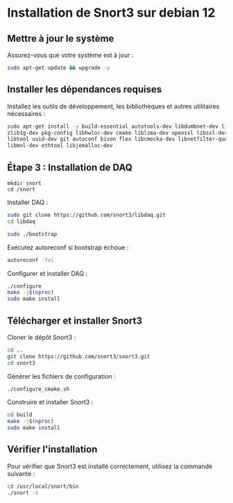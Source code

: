 # Installation de Snort3 sur debian 12

## Mettre à jour le système

Assurez-vous que votre système est à jour :
```bash
sudo apt-get update && upgrade -y
```
## Installer les dépendances requises

Installez les outils de développement, les bibliothèques et autres utilitaires nécessaires :

```bash
sudo apt-get install -y build-essential autotools-dev libdumbnet-dev libluajit-5.1-dev libpcap-dev \
zlib1g-dev pkg-config libhwloc-dev cmake liblzma-dev openssl libssl-dev cpputest libsqlite3-dev \
libtool uuid-dev git autoconf bison flex libcmocka-dev libnetfilter-queue-dev libunwind-dev \
libmnl-dev ethtool libjemalloc-dev
```
## Étape 3 : Installation de DAQ

```
mkdir snort
cd /snort
```

Installer DAQ :

```bash
sudo git clone https://github.com/snort3/libdaq.git
cd libdaq
```

```bash
sudo ./bootstrap
```

Exécutez autoreconf si bootstrap échoue :

```bash
autoreconf -fvi
```

Configurer et installer DAQ :

```bash
./configure
make -j$(nproc)
sudo make install
```


## Télécharger et installer Snort3

Cloner le dépôt Snort3 :

```bash
cd ..
git clone https://github.com/snort3/snort3.git
cd snort3
```

Générer les fichiers de configuration :

```bash
./configure_cmake.sh
```

Construire et installer Snort3 :

```bash
cd build
make -j$(nproc)
sudo make install
```

## Vérifier l'installation
Pour vérifier que Snort3 est installé correctement, utilisez la commande suivante :

```bash
cd /usr/local/snort/bin
./snort -V
```



